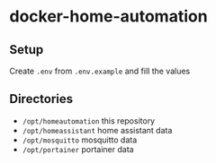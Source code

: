 # docker-home-automation

## Setup
Create `.env` from `.env.example` and fill the values

## Directories

- `/opt/homeautomation`  this repository
- `/opt/homeassistant`  home assistant data
- `/opt/mosquitto` mosquitto data
- `/opt/portainer` portainer data
